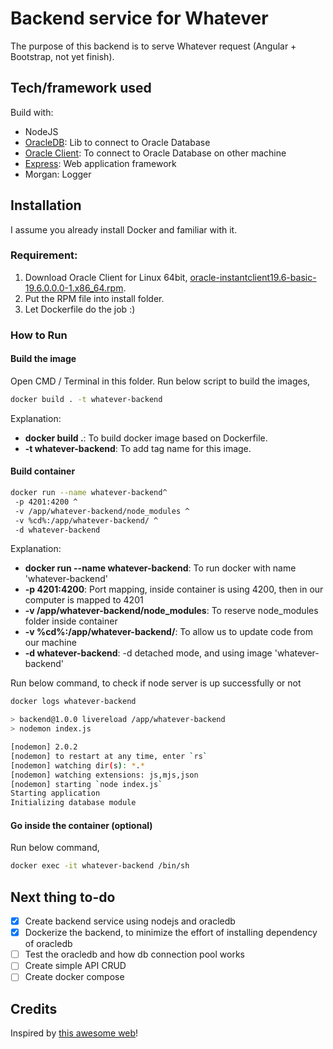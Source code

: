 # Backend service for Whatever

The purpose of this backend is to serve Whatever request (Angular + Bootstrap, not yet finish).

## Tech/framework used

Build with:
* NodeJS
* [OracleDB](https://oracle.github.io/node-oracledb/): Lib to connect to Oracle Database
* [Oracle Client](https://www.oracle.com/database/technologies/instant-client/linux-x86-64-downloads.html): To connect to Oracle Database on other machine
* [Express](https://expressjs.com/): Web application framework
* Morgan: Logger

## Installation

I assume you already install Docker and familiar with it.

### Requirement:
1. Download Oracle Client for Linux 64bit, [oracle-instantclient19.6-basic-19.6.0.0.0-1.x86_64.rpm](https://www.oracle.com/database/technologies/instant-client/linux-x86-64-downloads.html).
2. Put the RPM file into install folder.
3. Let Dockerfile do the job :)

### How to Run

#### Build the image
Open CMD / Terminal in this folder. Run below script to build the images,
```bash
docker build . -t whatever-backend
```
Explanation:
* **docker build .**: To build docker image based on Dockerfile.
* **-t whatever-backend**: To add tag name for this image.

#### Build container
```bash
docker run --name whatever-backend^
 -p 4201:4200 ^
 -v /app/whatever-backend/node_modules ^
 -v %cd%:/app/whatever-backend/ ^
 -d whatever-backend
```
Explanation:
* **docker run --name whatever-backend**: To run docker with name 'whatever-backend'
* **-p 4201:4200**: Port mapping, inside container is using 4200, then in our computer is mapped to 4201
* **-v /app/whatever-backend/node_modules**: To reserve node_modules folder inside container
* **-v %cd%:/app/whatever-backend/**: To allow us to update code from our machine
* **-d whatever-backend**: -d detached mode, and using image 'whatever-backend'

Run below command, to check if node server is up successfully or not
```bash
docker logs whatever-backend

> backend@1.0.0 livereload /app/whatever-backend
> nodemon index.js

[nodemon] 2.0.2
[nodemon] to restart at any time, enter `rs`
[nodemon] watching dir(s): *.*
[nodemon] watching extensions: js,mjs,json
[nodemon] starting `node index.js`
Starting application
Initializing database module
```

#### Go inside the container (optional)
Run below command,
```bash
docker exec -it whatever-backend /bin/sh
```

## Next thing to-do
- [x] Create backend service using nodejs and oracledb
- [x] Dockerize the backend, to minimize the effort of installing dependency of oracledb
- [ ] Test the oracledb and how db connection pool works
- [ ] Create simple API CRUD
- [ ] Create docker compose

## Credits
Inspired by [this awesome web](https://jsao.io/2018/03/creating-a-rest-api-with-node-js-and-oracle-database/)!